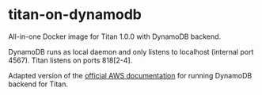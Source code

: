 # titan-on-dynamodb
All-in-one Docker image for Titan 1.0.0 with DynamoDB backend.

DynamoDB runs as local daemon and only listens to localhost (internal port 4567). Titan listens on ports 818[2-4].

Adapted version of the [official AWS documentation](http://docs.aws.amazon.com/amazondynamodb/latest/developerguide/Tools.TitanDB.DownloadingAndRunning.html) for running DynamoDB backend for Titan.